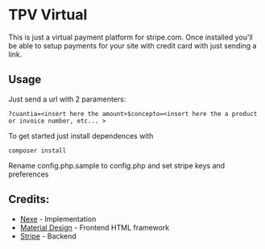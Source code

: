 # TPV Virtual

This is just a virtual payment platform for stripe.com. Once installed you'll be able to setup payments for your site with credit card with just sending a link.

## Usage

Just send a url with 2 paramenters:

```
?cuantia=<insert here the amount>$concepto=<insert here the a product or invoice number, etc... >

```

To get started just install dependences with
```
composer install

```
Rename config.php.sample to config.php and set stripe keys and preferences

## Credits:
* [Nexe](https://nexe.ws) - Implementation
* [Material Design](https://getmdl.io) - Frontend HTML framework
* [Stripe](https://stripe.com) - Backend
